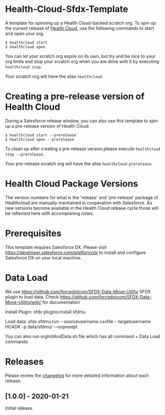 # Health-Cloud-Sfdx-Template
A template for spinning up a Health Cloud-backed scratch org. To spin up the current release of [Health Cloud](https://www.salesforce.com/products/health-cloud/overview/), use the following commands to start and open your org.

```
$ healthcloud start
$ healthcloud open
```

You can let your scratch org expire on its own, but try and be nice to your org limits and stop your scratch org when you are done with it by executing `healthcloud stop`.

Your scratch org will have the alias `healthcloud`.

# Creating a pre-release version of Health Cloud
During a Salesforce release window, you can also use this template to spin up a pre-release version of Health Cloud.

```
$ healthcloud start --prerelease
$ healthcloud open --prerelease
```

To clean up after creating a pre-release version,please execute `healthcloud stop --prerelease`.

Your pre-release scratch org will have the alias `healthcloud-prerelease`.

# Health Cloud Package Versions
The version numbers for what is the 'release' and 'pre-release' package of Healthcloud are manually maintained in cooperation with Salesforce. As new versions become available in the Health Cloud release cycle those will be reflected here with accompianing notes.

# Prerequisites
This template requires Salesforce DX. Please visit https://developer.salesforce.com/platform/dx to install and configure Salesforce DX on your local machine.

# Data Load
We use https://github.com/forcedotcom/SFDX-Data-Move-Utility SFDX plugin to load data. Check https://github.com/forcedotcom/SFDX-Data-Move-Utility/wiki/ for documentation

Install Plugin: sfdx plugins:install sfdmu

Load data: sfdx sfdmu:run --sourceusername csvfile --targetusername HCADK -p data/sfdmu/ --noprompt

You can also run orgInitAndData.sh file which has all command + Data Load commands

# Releases
Please review the [changelog](CHANGELOG) for more detailed information about each release.

## [1.0.0] - 2020-01-21
Initial release.
